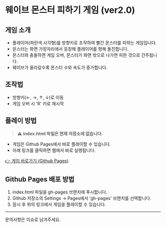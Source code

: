 # 웨이브 몬스터 피하기 게임 (ver2.0)

## 게임 소개
- 플레이어(파란색 사각형)를 방향키로 조작하여 빨간 몬스터를 피하는 게임입니다.
- 몬스터는 화면 가장자리에서 등장해 플레이어를 향해 돌진합니다.
- 몬스터와 충돌하면 게임 오버, 몬스터가 화면 밖으로 나가면 피한 것으로 간주됩니다.
- 웨이브가 올라갈수록 몬스터 수와 속도가 증가합니다.

## 조작법
- 방향키(←, →, ↑, ↓)로 이동
- 게임 오버 시 'R' 키로 재시작

## 플레이 방법
> ⚠️ **index.html 파일은 현재 저장소에 없습니다.**

- 게임은 Github Pages에서 바로 플레이할 수 있습니다.
- 아래 링크를 클릭하면 웹에서 바로 실행됩니다.

[👉 게임 바로가기 (Github Pages)](https://kevin-innovation.github.io/wave-ver2.0/)

## Github Pages 배포 방법
1. index.html 파일을 gh-pages 브랜치에 푸시합니다.
2. Github 저장소의 Settings → Pages에서 'gh-pages' 브랜치를 선택합니다.
3. 잠시 후 위의 링크에서 게임을 플레이할 수 있습니다.

---
문의사항은 이슈로 남겨주세요. 

